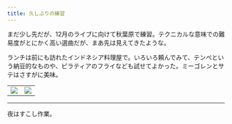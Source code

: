 ```yaml
---
title: 久しぶりの練習
---
```


まだ少し先だが、12月のライブに向けて秋葉原で練習。テクニカルな意味での難易度がとにかく高い選曲だが、まあ先は見えてきたような。

ランチは前にも訪れたインドネシア料理屋で。いろいろ頼んでみて、テンペという納豆的なものや、ピラティアのフライなども試せてよかった。ミーゴレンとサテはさすがに美味。

<table>
  <tr>
    <td><img src="https://photos.old.apkas.net/medium/202509/20250906-IMG_1024.webp" /></td>
    <td><img src="https://photos.old.apkas.net/medium/202509/20250906-IMG_1027.webp" /></td>
  </tr>
</table>

---

夜はすこし作業。
